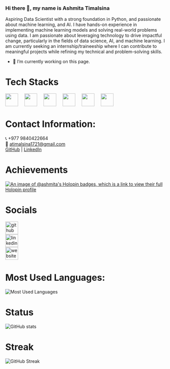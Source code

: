### Hi there 👋, my name is Ashmita Timalsina

Aspiring Data Scientist with a strong foundation in Python, and passionate about  machine learning, and AI. I have hands-on experience in implementing machine learning models and solving real-world problems using data. I am passionate about leveraging technology to drive impactful change, particularly in the fields of data science, AI, and machine learning. I am currently seeking an internship/traineeship where I can contribute to meaningful projects while refining my technical and problem-solving skills.
- 🔭 I’m currently working on this page.
  
# Tech Stacks
<div style="display: flex; gap: 20px;">
  <img src="https://img.shields.io/badge/-Python-3776AB?style=for-the-badge&logo=python&logoColor=white" height="40"/>
  <img src="https://img.shields.io/badge/-Machine%20Learning-FF6F00?style=for-the-badge&logo=python&logoColor=white" height="40"/>
  <img src="https://img.shields.io/badge/-AI-4B8BBE?style=for-the-badge&logo=python&logoColor=white" height="40"/>
  <img src="https://img.shields.io/badge/-Django-092E20?style=for-the-badge&logo=django&logoColor=white" height="40"/>
  <img src="https://img.shields.io/badge/-MongoDB-47A248?style=for-the-badge&logo=mongodb&logoColor=white" height="40"/>
  <img src="https://img.shields.io/badge/-Data%20Analysis-0099FF?style=for-the-badge&logo=python&logoColor=white" height="40"/>
</div>

# Contact Information:
📞 +977 9840422664  
📧 atimalsina1721@gmail.com  
[GitHub](https://github.com/Ashmita1555/) | 
[LinkedIn](https://www.linkedin.com/in/ashmita-timalsina-9a6b54273/)



# Achievements
[![An image of @ashmita's Holopin badges, which is a link to view their full Holopin profile](https://holopin.me/ashmita)](https://holopin.io/@ashmita)

# Socials
[<img src='https://cdn.jsdelivr.net/npm/simple-icons@3.0.1/icons/github.svg' alt='github' height='40'>](https://github.com/Ashmita1555)  
[<img src='https://cdn.jsdelivr.net/npm/simple-icons@3.0.1/icons/linkedin.svg' alt='linkedin' height='40'>](https://www.linkedin.com/in/ashmita-timalsina-9a6b54273/)  
[<img src='https://cdn.jsdelivr.net/npm/simple-icons@3.0.1/icons/icloud.svg' alt='website' height='40'>](https://timalsinaashmita.com.np/)

# Most Used Languages:
![Most Used Languages](https://github-readme-stats.vercel.app/api/top-langs/?username=Ashmita1555&layout=compact&langs_count=6)


# Status
![GitHub stats](https://github-readme-stats.vercel.app/api?username=Ashmita1555&show_icons=true)

# Streak
![GitHub Streak](https://streak-stats.demolab.com?user=Ashmita1555&theme=dark&hide_border=true)

